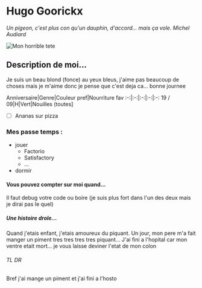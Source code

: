 # Hugo Goorickx

*Un pigeon, c'est plus con qu'un dauphin, d'accord... mais ça vole. Michel Audiard*

![Mon horrible tete](https://scontent.fbru5-1.fna.fbcdn.net/v/t1.6435-9/116133215_154697049554339_8320932023708298984_n.jpg?_nc_cat=110&ccb=1-7&_nc_sid=174925&_nc_ohc=VoJ-a1wC3oEAX_pjle1&_nc_ht=scontent.fbru5-1.fna&oh=00_AfBm5TpvVd2bGFLuOwqntT5EoOJpApgJbmI1mWFRwQXpTA&oe=63997F94)

## Description de moi... 
Je suis un beau blond (fonce) au yeux bleus, j'aime pas beaucoup de choses mais je m'aime donc je pense que c'est deja ca... bonne journee

Anniversaire|Genre|Couleur pref|Nourriture fav
:-:|:-:|:-:|:-:|:-:
19 / 09|H|Vert|Nouilles (toutes]

- [ ] Ananas sur pizza

### Mes passe temps :
* jouer
   * Factorio
   * Satisfactory
   * ...
* dormir

#### Vous pouvez compter sur moi quand...
Il faut debug votre code ou boire (je suis plus fort dans l'un des deux mais je dirai pas le quel)

##### Une histoire drole...
Quand j'etais enfant, j'etais amoureux du piquant. 
Un jour, mon pere m'a fait manger un piment tres tres tres tres piquant...
J'ai fini a l'hopital car mon ventre etait mort... je vous laisse deviner l'etat de mon colon

###### TL DR
Bref j'ai mange un piment et j'ai fini a l'hosto
